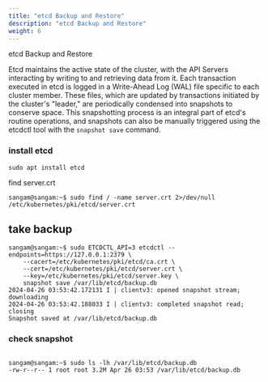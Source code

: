 ```yaml
---
title: "etcd Backup and Restore"
description: "etcd Backup and Restore"
weight: 6
---
```





etcd Backup and Restore

Etcd maintains the active state of the cluster, with the API Servers interacting by writing to and retrieving data from it. Each transaction executed in etcd is logged in a Write-Ahead Log (WAL) file specific to each cluster member. These files, which are updated by transactions initiated by the cluster's "leader," are periodically condensed into snapshots to conserve space. This snapshotting process is an integral part of etcd's routine operations, and snapshots can also be manually triggered using the etcdctl tool with the `snapshot save` command.

### install etcd
```
sudo apt install etcd
```
find server.crt

```
sangam@sangam:~$ sudo find / -name server.crt 2>/dev/null
/etc/kubernetes/pki/etcd/server.crt
```
## take backup

```
sangam@sangam:~$ sudo ETCDCTL_API=3 etcdctl --endpoints=https://127.0.0.1:2379 \
    --cacert=/etc/kubernetes/pki/etcd/ca.crt \
    --cert=/etc/kubernetes/pki/etcd/server.crt \
    --key=/etc/kubernetes/pki/etcd/server.key \
    snapshot save /var/lib/etcd/backup.db
2024-04-26 03:53:42.172131 I | clientv3: opened snapshot stream; downloading
2024-04-26 03:53:42.188033 I | clientv3: completed snapshot read; closing
Snapshot saved at /var/lib/etcd/backup.db
```


### check snapshot 

```

sangam@sangam:~$ sudo ls -lh /var/lib/etcd/backup.db
-rw-r--r-- 1 root root 3.2M Apr 26 03:53 /var/lib/etcd/backup.db
```
